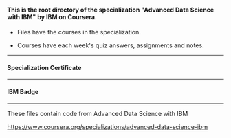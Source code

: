 #### This is the root directory of the specialization "Advanced Data Science with IBM" by IBM on Coursera. ####



* Files have the courses in the specialization.

* Courses have each week's quiz answers, assignments and notes.

------------------------------------------------------------

#### Specialization Certificate ####

------------------------------------------------------------

#### IBM Badge ####

------------------------------------------------------------

These files contain code from
Advanced Data Science with IBM

https://www.coursera.org/specializations/advanced-data-science-ibm